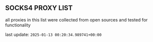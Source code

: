 ## SOCKS4 PROXY LIST

all proxies in this list were collected from open sources and tested for functionality

last update: `2025-01-13 00:20:34.989741+00:00`